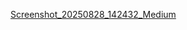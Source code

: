 [Screenshot_20250828_142432_Medium](https://github.com/user-attachments/assets/8664e649-863a-4129-bf1b-d17bb04ce054)
